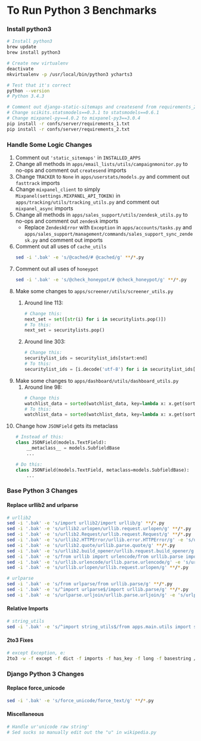 # To Run Python 3 Benchmarks

### Install python3
```bash
# Install python3
brew update
brew install python3

# Create new virtualenv
deactivate
mkvirtualenv -p /usr/local/bin/python3 ycharts3

# Test that it's correct
python --version
# Python 3.4.3

# Comment out django-static-sitemaps and createsend from requirements_2.txt
# Change scikits.statsmodels==0.3.1 to statsmodels==0.6.1
# Change mixpanel-py==4.0.2 to mixpanel-py3==3.0.4
pip install -r confs/server/requirements_1.txt
pip install -r confs/server/requirements_2.txt
```

### Handle Some Logic Changes
1. Comment out `'static_sitemaps'` in `INSTALLED_APPS`
1. Change all methods in `apps/email_lists/utils/campaignmonitor.py` to no-ops and comment out `createsend` imports
1. Change `TRACKER` to `None` in `apps/userstats/models.py` and comment out `fasttrack` imports
1. Change `mixpanel_client` to simply `Mixpanel(settings.MIXPANEL_API_TOKEN)` in `apps/tracking/utils/tracking_utils.py` and comment out `mixpanel_async` imports
1. Change all methods in `apps/sales_support/utils/zendesk_utils.py` to no-ops and comment out `zendesk` imports
    - Replace `ZendeskError` with `Exception` in `apps/accounts/tasks.py` and `apps/sales_support/management/commands/sales_support_sync_zendesk.py` and comment out imports
1. Comment out all uses of `cache_utils`
    ```bash
    sed -i '.bak' -e 's/@cached/# @cached/g' **/*.py
    ```
1. Comment out all uses of `honeypot`
    ```bash
    sed -i '.bak' -e 's/@check_honeypot/# @check_honeypot/g' **/*.py
    ```
1. Make some changes to `apps/screener/utils/screener_utils.py`
    1. Around line 113:
        ```python
        # Change this:
        next_set = set([str(i) for i in securitylists.pop()])
        # To this:
        next_set = securitylists.pop()
        ```

    1. Around line 303:
        ```python
        # Change this:
        securitylist_ids = securitylist_ids[start:end]
        # To this:
        securitylist_ids = [i.decode('utf-8') for i in securitylist_ids[start:end]]
        ```
1. Make some changes to `apps/dashboard/utils/dashboard_utils.py`
    1. Around line 98:
        ```python
        # Change this
        watchlist_data = sorted(watchlist_data, key=lambda x: x.get(sort_by), reverse=reverse)
        # To this:
        watchlist_data = sorted(watchlist_data, key=lambda x: x.get(sort_by, 0), reverse=reverse)
        ```
1. Change how `JSONField` gets its metaclass
    ```python
    # Instead of this:
    class JSONField(models.TextField):
        __metaclass__ = models.SubfieldBase
        ...

    # Do this:
    class JSONField(models.TextField, metaclass=models.SubfieldBase):
        ...
    ```

### Base Python 3 Changes
#### Replace urllib2 and urlparse
```bash
# urllib2
sed -i '.bak' -e 's/import urllib2/import urllib/g' **/*.py
sed -i '.bak' -e 's/urllib2.urlopen/urllib.request.urlopen/g' **/*.py
sed -i '.bak' -e 's/urllib2.Request/urllib.request.Request/g' **/*.py
sed -i '.bak' -e 's/urllib2.HTTPError/urllib.error.HTTPError/g' -e 's/urllib2.URLError/urllib.error.URLError/g' **/*.py
sed -i '.bak' -e 's/urllib2.quote/urllib.parse.quote/g' **/*.py
sed -i '.bak' -e 's/urllib2.build_opener/urllib.request.build_opener/g' -e 's/urllib2.HTTPCookieProcessor/urllib.request.HTTPCookieProcessor/g' **/*.py
sed -i '.bak' -e 's/from urllib import urlencode/from urllib.parse import urlencode/g' -e 's/from urllib import unquote/from urllib.parse import unquote/g' **/*.py
sed -i '.bak' -e 's/urllib.urlencode/urllib.parse.urlencode/g' -e 's/urllib.unquote/urllib.parse.unquote/g' **/*.py
sed -i '.bak' -e 's/urllib.urlopen/urllib.request.urlopen/g' **/*.py

# urlparse
sed -i '.bak' -e 's/from urlparse/from urllib.parse/g' **/*.py
sed -i '.bak' -e 's/^import urlparse$/import urllib.parse/g' **/*.py
sed -i '.bak' -e 's/urlparse.urljoin/urllib.parse.urljoin/g' -e 's/urlparse.urlparse/urllib.parse.urlparse/g' -e 's/urlparse.parse_qs/urllib.parse.parse_qs/g' **/*.py
```

#### Relative Imports
```bash
# string_utils
sed -i '.bak' -e 's/^import string_utils$/from apps.main.utils import string_utils/g' **/*.py
```

#### 2to3 Fixes
```bash
# except Exception, e:
2to3 -w -f except -f dict -f imports -f has_key -f long -f basestring /sites/ycharts
```

### Django Python 3 Changes
#### Replace force_unicode
```bash
sed -i '.bak' -e 's/force_unicode/force_text/g' **/*.py
```

#### Miscellaneous
```bash
# Handle ur'unicode raw string'
# Sed sucks so manually edit out the "u" in wikipedia.py
```

